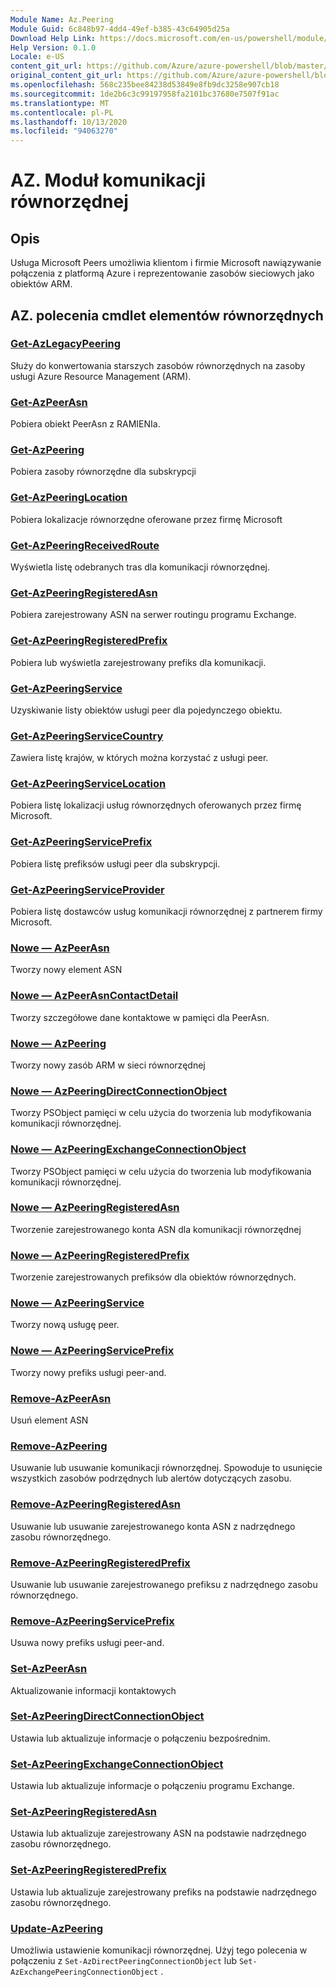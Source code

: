 ```yaml
---
Module Name: Az.Peering
Module Guid: 6c848b97-4dd4-49ef-b385-43c64905d25a
Download Help Link: https://docs.microsoft.com/en-us/powershell/module/az.peering.md
Help Version: 0.1.0
Locale: e-US
content_git_url: https://github.com/Azure/azure-powershell/blob/master/src/Peering/Peering/help/Az.Peering.md
original_content_git_url: https://github.com/Azure/azure-powershell/blob/master/src/Peering/Peering/help/Az.Peering.md
ms.openlocfilehash: 568c235bee84238d53849e8fb9dc3258e907cb18
ms.sourcegitcommit: 1de2b6c3c99197958fa2101bc37680e7507f91ac
ms.translationtype: MT
ms.contentlocale: pl-PL
ms.lasthandoff: 10/13/2020
ms.locfileid: "94063270"
---
```

# AZ. Moduł komunikacji równorzędnej
## Opis
Usługa Microsoft Peers umożliwia klientom i firmie Microsoft nawiązywanie połączenia z platformą Azure i reprezentowanie zasobów sieciowych jako obiektów ARM.

## AZ. polecenia cmdlet elementów równorzędnych
### [Get-AzLegacyPeering](Get-AzLegacyPeering.md)
Służy do konwertowania starszych zasobów równorzędnych na zasoby usługi Azure Resource Management (ARM). 

### [Get-AzPeerAsn](Get-AzPeerAsn.md)
Pobiera obiekt PeerAsn z RAMIENIa.

### [Get-AzPeering](Get-AzPeering.md)
Pobiera zasoby równorzędne dla subskrypcji

### [Get-AzPeeringLocation](Get-AzPeeringLocation.md)
Pobiera lokalizacje równorzędne oferowane przez firmę Microsoft

### [Get-AzPeeringReceivedRoute](Get-AzPeeringReceivedRoute.md)
Wyświetla listę odebranych tras dla komunikacji równorzędnej.

### [Get-AzPeeringRegisteredAsn](Get-AzPeeringRegisteredAsn.md)
Pobiera zarejestrowany ASN na serwer routingu programu Exchange.

### [Get-AzPeeringRegisteredPrefix](Get-AzPeeringRegisteredPrefix.md)
Pobiera lub wyświetla zarejestrowany prefiks dla komunikacji.

### [Get-AzPeeringService](Get-AzPeeringService.md)
Uzyskiwanie listy obiektów usługi peer dla pojedynczego obiektu.

### [Get-AzPeeringServiceCountry](Get-AzPeeringServiceCountry.md)
Zawiera listę krajów, w których można korzystać z usługi peer.

### [Get-AzPeeringServiceLocation](Get-AzPeeringServiceLocation.md)
Pobiera listę lokalizacji usług równorzędnych oferowanych przez firmę Microsoft.

### [Get-AzPeeringServicePrefix](Get-AzPeeringServicePrefix.md)
Pobiera listę prefiksów usługi peer dla subskrypcji.

### [Get-AzPeeringServiceProvider](Get-AzPeeringServiceProvider.md)
Pobiera listę dostawców usług komunikacji równorzędnej z partnerem firmy Microsoft.

### [Nowe — AzPeerAsn](New-AzPeerAsn.md)
Tworzy nowy element ASN 

### [Nowe — AzPeerAsnContactDetail](New-AzPeerAsnContactDetail.md)
Tworzy szczegółowe dane kontaktowe w pamięci dla PeerAsn. 

### [Nowe — AzPeering](New-AzPeering.md)
Tworzy nowy zasób ARM w sieci równorzędnej

### [Nowe — AzPeeringDirectConnectionObject](New-AzPeeringDirectConnectionObject.md)
Tworzy PSObject pamięci w celu użycia do tworzenia lub modyfikowania komunikacji równorzędnej.

### [Nowe — AzPeeringExchangeConnectionObject](New-AzPeeringExchangeConnectionObject.md)
Tworzy PSObject pamięci w celu użycia do tworzenia lub modyfikowania komunikacji równorzędnej.

### [Nowe — AzPeeringRegisteredAsn](New-AzPeeringRegisteredAsn.md)
Tworzenie zarejestrowanego konta ASN dla komunikacji równorzędnej

### [Nowe — AzPeeringRegisteredPrefix](New-AzPeeringRegisteredPrefix.md)
Tworzenie zarejestrowanych prefiksów dla obiektów równorzędnych.

### [Nowe — AzPeeringService](New-AzPeeringService.md)
Tworzy nową usługę peer.

### [Nowe — AzPeeringServicePrefix](New-AzPeeringServicePrefix.md)
Tworzy nowy prefiks usługi peer-and.

### [Remove-AzPeerAsn](Remove-AzPeerAsn.md)
Usuń element ASN

### [Remove-AzPeering](Remove-AzPeering.md)
Usuwanie lub usuwanie komunikacji równorzędnej. Spowoduje to usunięcie wszystkich zasobów podrzędnych lub alertów dotyczących zasobu.

### [Remove-AzPeeringRegisteredAsn](Remove-AzPeeringRegisteredAsn.md)
Usuwanie lub usuwanie zarejestrowanego konta ASN z nadrzędnego zasobu równorzędnego.

### [Remove-AzPeeringRegisteredPrefix](Remove-AzPeeringRegisteredPrefix.md)
Usuwanie lub usuwanie zarejestrowanego prefiksu z nadrzędnego zasobu równorzędnego.

### [Remove-AzPeeringServicePrefix](Remove-AzPeeringServicePrefix.md)
Usuwa nowy prefiks usługi peer-and.

### [Set-AzPeerAsn](Set-AzPeerAsn.md)
Aktualizowanie informacji kontaktowych

### [Set-AzPeeringDirectConnectionObject](Set-AzPeeringDirectConnectionObject.md)
Ustawia lub aktualizuje informacje o połączeniu bezpośrednim. 

### [Set-AzPeeringExchangeConnectionObject](Set-AzPeeringExchangeConnectionObject.md)
Ustawia lub aktualizuje informacje o połączeniu programu Exchange. 

### [Set-AzPeeringRegisteredAsn](Set-AzPeeringRegisteredAsn.md)
Ustawia lub aktualizuje zarejestrowany ASN na podstawie nadrzędnego zasobu równorzędnego.

### [Set-AzPeeringRegisteredPrefix](Set-AzPeeringRegisteredPrefix.md)
Ustawia lub aktualizuje zarejestrowany prefiks na podstawie nadrzędnego zasobu równorzędnego.

### [Update-AzPeering](Update-AzPeering.md)
Umożliwia ustawienie komunikacji równorzędnej. Użyj tego polecenia w połączeniu z `Set-AzDirectPeeringConnectionObject` lub `Set-AzExchangePeeringConnectionObject` .


